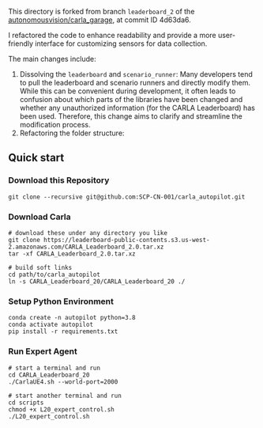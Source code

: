 This directory is forked from branch `leaderboard_2` of the [autonomousvision/carla_garage](https://github.com/autonomousvision/carla_garage/tree/leaderboard_2), at commit ID 4d63da6.

I refactored the code to enhance readability and provide a more user-friendly interface for customizing sensors for data collection.

The main changes include:

1. Dissolving the `leaderboard` and `scenario_runner`: Many developers tend to pull the leaderboard and scenario runners and directly modify them. While this can be convenient during development, it often leads to confusion about which parts of the libraries have been changed and whether any unauthorized information (for the CARLA Leaderboard) has been used. Therefore, this change aims to clarify and streamline the modification process.
2. Refactoring the folder structure:

## Quick start

### Download this Repository

```shell
git clone --recursive git@github.com:SCP-CN-001/carla_autopilot.git
```

### Download Carla

```shell
# download these under any directory you like
git clone https://leaderboard-public-contents.s3.us-west-2.amazonaws.com/CARLA_Leaderboard_2.0.tar.xz
tar -xf CARLA_Leaderboard_2.0.tar.xz

# build soft links
cd path/to/carla_autopilot
ln -s CARLA_Leaderboard_20/CARLA_Leaderboard_20 ./
```

### Setup Python Environment

```shell
conda create -n autopilot python=3.8
conda activate autopilot
pip install -r requirements.txt
```

### Run Expert Agent

```shell
# start a terminal and run
cd CARLA_Leaderboard_20
./CarlaUE4.sh --world-port=2000

# start another terminal and run
cd scripts
chmod +x L20_expert_control.sh
./L20_expert_control.sh
```
